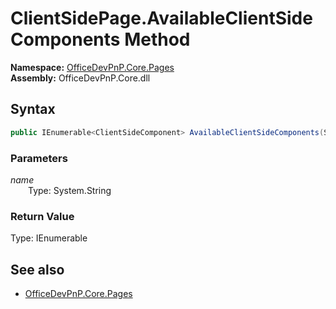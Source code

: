 # ClientSidePage.AvailableClientSideComponents Method  
  

**Namespace:** [OfficeDevPnP.Core.Pages](OfficeDevPnP.Core.Pages.md)  
**Assembly:** OfficeDevPnP.Core.dll  
## Syntax
```C#
public IEnumerable<ClientSideComponent> AvailableClientSideComponents(String name)
```
### Parameters
*name*  
&emsp;&emsp;Type: System.String  
### Return Value
Type: IEnumerable<ClientSideComponent>  

## See also
- [OfficeDevPnP.Core.Pages](OfficeDevPnP.Core.Pages.md)

